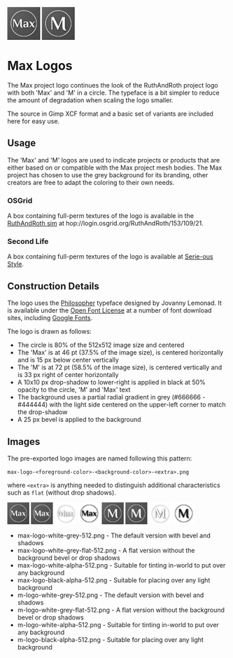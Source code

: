 <img src="max-logo-white-grey-512.png" width="75" height="75"> <img src="m-logo-white-grey-512.png" width="75" height="75">

# Max Logos

The Max project logo continues the look of the RuthAndRoth project logo with both
'Max' and 'M' in a circle.  The typeface is a bit simpler to reduce the amount of
degradation when scaling the logo smaller.

The source in Gimp XCF format and a basic set of variants are included here
for easy use.

## Usage

The 'Max' and 'M' logos are used to indicate projects or products that are either
based on or compatible with the Max project mesh bodies.  The Max project has
chosen to use the grey background for its branding, other creators are free to
adapt the coloring to their own needs.

### OSGrid

A box containing full-perm textures of the logo is available in the
[RuthAndRoth sim](hop://login.osgrid.org/RuthAndRoth/153/109/21)
at hop://login.osgrid.org/RuthAndRoth/153/109/21.

### Second Life

A box containing full-perm textures of the logo is available at
[Serie-ous Style](http://maps.secondlife.com/secondlife/Fireheart/240/219/21).

## Construction Details

The logo uses the [Philosopher](https://fonts.google.com/specimen/Philosopher)
typeface designed by Jovanny Lemonad. It is available under the
[Open Font License](http://scripts.sil.org/cms/scripts/page.php?site_id=nrsi&id=OFL_web)
at a number of font download sites, including
[Google Fonts](https://fonts.google.com/specimen/Philosopher).

The logo is drawn as follows:

* The circle is 80% of the 512x512 image size and centered
* The 'Max' is at 46 pt (37.5% of the image size), is centered horizontally and is
  15 px below center vertically
* The 'M' is at 72 pt (58.5% of the image size), is centered vertically and is
  33 px right of center horizontally
* A 10x10 px drop-shadow to lower-right is applied in black at 50%
  opacity to the circle, 'M' and 'Max' text
* The background uses a partial radial gradient in grey (#666666 -
  #444444) with the light side centered on the upper-left corner to
  match the drop-shadow
* A 25 px bevel is applied to the background

## Images

The pre-exported logo images are named following this pattern:

    max-logo-<foreground-color>-<background-color>-<extra>.png

where `<extra>` is anything needed to distinguish additional characteristics
such as `flat` (without drop shadows).

<img src="max-logo-white-grey-512.png" width="50" height="50"> <img src="max-logo-white-grey-flat-512.png" width="50" height="50"> <img src="max-logo-white-alpha-512.png" width="50" height="50"> <img src="max-logo-black-alpha-512.png" width="50" height="50">
<img src="m-logo-white-grey-512.png" width="50" height="50"> <img src="m-logo-white-grey-flat-512.png" width="50" height="50"> <img src="m-logo-white-alpha-512.png" width="50" height="50"> <img src="m-logo-black-alpha-512.png" width="50" height="50">

* max-logo-white-grey-512.png - The default version with bevel and shadows
* max-logo-white-grey-flat-512.png - A flat version without the background bevel
  or drop shadows
* max-logo-white-alpha-512.png - Suitable for tinting in-world to put over
  any background
* max-logo-black-alpha-512.png - Suitable for placing over any light background
* m-logo-white-grey-512.png - The default version with bevel and shadows
* m-logo-white-grey-flat-512.png - A flat version without the background bevel
  or drop shadows
* m-logo-white-alpha-512.png - Suitable for tinting in-world to put over
  any background
* m-logo-black-alpha-512.png - Suitable for placing over any light background
